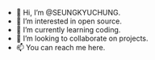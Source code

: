- 👋 Hi, I’m @SEUNGKYUCHUNG.
- 👀 I’m interested in open source.
- 🌱 I’m currently learning coding.
- 💞️ I’m looking to collaborate on projects.
- 📫 You can reach me here. 
